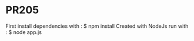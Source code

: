 PR205
=====
First install dependencies with :
$ npm install
Created with NodeJs
run with : 
$ node app.js
